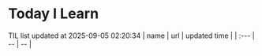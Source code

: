 # Today I Learn 
TIL list updated at 2025-09-05 02:20:34
| name | url | updated time |
| :--- | -- | -- |
